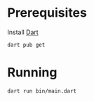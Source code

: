 # Prerequisites

Install [Dart](https://dart.dev/get-dart)

```
dart pub get
```

# Running

```
dart run bin/main.dart
```
